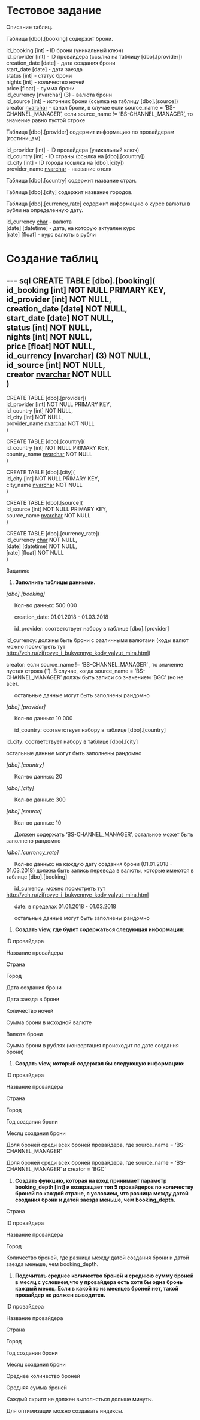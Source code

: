 # Тестовое задание

Описание таблиц.

Таблица [dbo].[booking] содержит брони.

id\_booking [int]  - ID брони (уникальный ключ)  
id\_provider [int] - ID провайдера (ссылка на таблицу [dbo].[provider])  
creation\_date [date] - дата создания брони  
start\_date [date] - дата заезда  
status [int] - статус брони  
nights [int] - количество ночей  
price [float] - сумма брони  
id\_currency [nvarchar] (3) - валюта брони   
id\_source [int] - источник брони (ссылка на таблицу [dbo].[source])  
creator [nvarchar](3) - канал брони, в случае если source\_name = ‘BS-CHANNEL\_MANAGER’, если source\_name != ‘BS-CHANNEL\_MANAGER’, то значение равно пустой строке

Таблица [dbo].[provider] содержит информацию по провайдерам (гостиницам).

id\_provider [int] - ID провайдера (уникальный ключ)  
id\_country  [int] - ID страны (ссылка на [dbo].[country])  
id\_city  [int] - ID города (ссылка на [dbo].[city])  
provider\_name  [nvarchar](100) - название отеля

Таблица [dbo].[country]  содержит название стран.

Таблица [dbo].[city]  содержит название городов.

Таблица [dbo].[currency\_rate] содержит информацию о курсе валюты в рубли на определенную дату.

id\_currency [char](3) - валюта  
[date] [datetime] - дата, на которую актуален курс  
[rate] [float] - курс валюты в рубли

# Создание таблиц

--- sql
CREATE TABLE [dbo].[booking](  
id\_booking [int] NOT NULL PRIMARY KEY,  
id\_provider [int] NOT NULL,  
creation\_date [date] NOT NULL,  
start\_date [date] NOT NULL,  
status [int] NOT NULL,  
nights [int] NOT NULL,  
price [float] NOT NULL,  
id\_currency [nvarchar] (3) NOT NULL,  
id\_source [int] NOT NULL,  
creator [nvarchar](3) NOT NULL  
)
---

CREATE TABLE [dbo].[provider](  
id\_provider [int] NOT NULL PRIMARY KEY,  
id\_country  [int] NOT NULL,  
id\_city  [int] NOT NULL,  
provider\_name  [nvarchar](100) NOT NULL  
)

CREATE TABLE [dbo].[country](  
id\_country [int] NOT NULL PRIMARY KEY,  
country\_name  [nvarchar](100) NOT NULL  
)

CREATE TABLE [dbo].[city](  
id\_city [int] NOT NULL PRIMARY KEY,  
city\_name  [nvarchar](100) NOT NULL  
)

CREATE TABLE [dbo].[source](  
id\_source [int] NOT NULL PRIMARY KEY,  
source\_name  [nvarchar](100) NOT NULL  
)

CREATE TABLE [dbo].[currency\_rate](  
id\_currency [char](3) NOT NULL,  
[date] [datetime] NOT NULL,  
[rate] [float] NOT NULL  
)

Задания:

1) **Заполнить таблицы данными.**

*[dbo].[booking]* 

`	`Кол-во данных: 500 000

`	`creation\_date: 01.01.2018 - 01.03.2018

`	`id\_provider: соответствует набору в таблице [dbo].[provider]

id\_currency: должны быть брони с различными валютами (коды валют можно посмотреть тут <http://vch.ru/zifrovye_i_bukvennye_kody_valyut_mira.html>)

creator:  если source\_name != ‘BS-CHANNEL\_MANAGER’ , то значение пустая строка (‘’). В случае, когда source\_name = ‘BS-CHANNEL\_MANAGER’ должы быть записи со значением ‘BGC’ (но не все).

`	`остальные данные могут быть заполнены рандомно

*[dbo].[provider]*

`	`Кол-во данных: 10 000

`	`id\_country: соответствует набору в таблице [dbo].[country]

id\_city: соответствует набору в таблице [dbo].[city]

остальные данные могут быть заполнены рандомно

*[dbo].[country]*

`	`Кол-во данных: 20

*[dbo].[city]*

`	`Кол-во данных: 300

*[dbo].[source]*

`	`Кол-во данных: 10

`	`Должен содержать ‘BS-CHANNEL\_MANAGER’, остальное может быть заполнено рандомно

*[dbo].[currency\_rate]*

`	`Кол-во данных: на каждую дату создания брони (01.01.2018 - 01.03.2018) должна быть запись перевода в валюты, которые имеются в таблице [dbo].[booking]

`	`id\_currency: можно посмотреть тут <http://vch.ru/zifrovye_i_bukvennye_kody_valyut_mira.html>

`	`date: в пределах 01.01.2018 - 01.03.2018

`	`остальные данные могут быть заполнены рандомно

1) **Создать view, где будет содержаться следующая информация:**

ID провайдера

Название провайдера

Страна

Город

Дата создания брони

Дата заезда в брони

Количество ночей

Сумма брони в исходной валюте

Валюта брони

Сумма брони в рублях (конвертация происходит по дате создания брони)

1) **Создать view, который содержал бы следующую информацию:**

ID провайдера

Название провайдера

Страна

Город

Год создания брони

Месяц создания брони

Доля броней среди всех броней провайдера, где source\_name =  ‘BS-CHANNEL\_MANAGER’

Доля броней среди всех броней провайдера, где source\_name =  ‘BS-CHANNEL\_MANAGER’ и creator = ‘BGC’ 

1) **Создать функцию, которая на вход принимает параметр booking\_depth [int] и возвращает топ 5 провайдеров по количеству броней по каждой стране, с условием, что разница между датой создания брони и датой заезда меньше, чем booking\_depth.**

Страна

ID провайдера

Название провайдера

Город

Количество броней, где разница между датой создания брони и датой заезда меньше, чем booking\_depth.

1) **Подсчитать среднее количество броней и среднюю сумму броней в месяц с условием,что у провайдера есть хотя бы одна бронь каждый месяц. Если в какой то из месяцев броней нет, такой провайдер не должен выводится.**

ID провайдера

Название провайдера

Страна

Город

Год создания брони

Месяц создания брони

Среднее количество броней

Средняя сумма броней

Каждый скрипт не должен выполняться дольше минуты. 

Для оптимизации можно создавать индексы.
